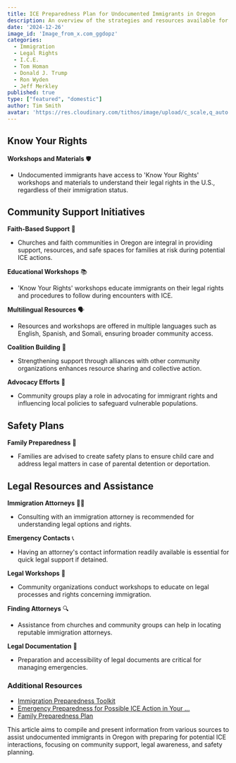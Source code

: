 ```yaml
---
title: ICE Preparedness Plan for Undocumented Immigrants in Oregon
description: An overview of the strategies and resources available for undocumented immigrants in Oregon to prepare for possible ICE actions.
date: '2024-12-26'
image_id: 'Image_from_x.com_ggdopz'
categories:
  - Immigration
  - Legal Rights
  - I.C.E.
  - Tom Homan
  - Donald J. Trump
  - Ron Wyden
  - Jeff Merkley
published: true
type: ["featured", "domestic"]
author: Tim Smith
avatar: 'https://res.cloudinary.com/tithos/image/upload/c_scale,q_auto:eco,w_1500/v1735346417/Image_from_x.com_ggdopz.avif'
---
```


<script>
  
  import { CldImage } from 'svelte-cloudinary';
</script>

<CldImage
  width='100%'
  src='Image_from_x.com_ggdopz'
  alt='ICE Preparedness Plan for Undocumented Immigrants in Oregon'
  aspect-ratio='16:9'
/>

## Know Your Rights

**Workshops and Materials** 🛡️  
- Undocumented immigrants have access to 'Know Your Rights' workshops and materials to understand their legal rights in the U.S., regardless of their immigration status.

## Community Support Initiatives

**Faith-Based Support** 🤲  
- Churches and faith communities in Oregon are integral in providing support, resources, and safe spaces for families at risk during potential ICE actions.

**Educational Workshops** 📚  
- 'Know Your Rights' workshops educate immigrants on their legal rights and procedures to follow during encounters with ICE.

**Multilingual Resources** 🗣️  
- Resources and workshops are offered in multiple languages such as English, Spanish, and Somali, ensuring broader community access.

**Coalition Building** 🏢  
- Strengthening support through alliances with other community organizations enhances resource sharing and collective action.

**Advocacy Efforts** 📜  
- Community groups play a role in advocating for immigrant rights and influencing local policies to safeguard vulnerable populations.

## Safety Plans

**Family Preparedness** 📄  
- Families are advised to create safety plans to ensure child care and address legal matters in case of parental detention or deportation.

## Legal Resources and Assistance

**Immigration Attorneys** 👨‍⚖️  
- Consulting with an immigration attorney is recommended for understanding legal options and rights.

**Emergency Contacts** 📞  
- Having an attorney's contact information readily available is essential for quick legal support if detained.

**Legal Workshops** 📑  
- Community organizations conduct workshops to educate on legal processes and rights concerning immigration.

**Finding Attorneys** 🔍  
- Assistance from churches and community groups can help in locating reputable immigration attorneys.

**Legal Documentation** 📝  
- Preparation and accessibility of legal documents are critical for managing emergencies.

### Additional Resources

- [Immigration Preparedness Toolkit](https://ilrc.org)
- [Emergency Preparedness for Possible ICE Action in Your ...](https://greaternw.org)
- [Family Preparedness Plan](https://ilrc.org)

This article aims to compile and present information from various sources to assist undocumented immigrants in Oregon with preparing for potential ICE interactions, focusing on community support, legal awareness, and safety planning.